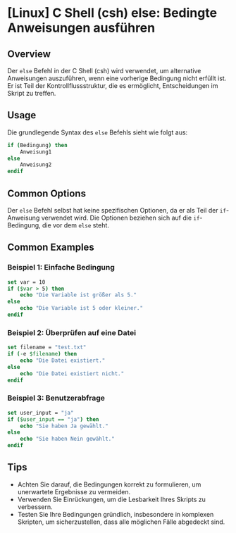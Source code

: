 # [Linux] C Shell (csh) else: Bedingte Anweisungen ausführen

## Overview
Der `else` Befehl in der C Shell (csh) wird verwendet, um alternative Anweisungen auszuführen, wenn eine vorherige Bedingung nicht erfüllt ist. Er ist Teil der Kontrollflussstruktur, die es ermöglicht, Entscheidungen im Skript zu treffen.

## Usage
Die grundlegende Syntax des `else` Befehls sieht wie folgt aus:

```csh
if (Bedingung) then
    Anweisung1
else
    Anweisung2
endif
```

## Common Options
Der `else` Befehl selbst hat keine spezifischen Optionen, da er als Teil der `if`-Anweisung verwendet wird. Die Optionen beziehen sich auf die `if`-Bedingung, die vor dem `else` steht.

## Common Examples

### Beispiel 1: Einfache Bedingung
```csh
set var = 10
if ($var > 5) then
    echo "Die Variable ist größer als 5."
else
    echo "Die Variable ist 5 oder kleiner."
endif
```

### Beispiel 2: Überprüfen auf eine Datei
```csh
set filename = "test.txt"
if (-e $filename) then
    echo "Die Datei existiert."
else
    echo "Die Datei existiert nicht."
endif
```

### Beispiel 3: Benutzerabfrage
```csh
set user_input = "ja"
if ($user_input == "ja") then
    echo "Sie haben Ja gewählt."
else
    echo "Sie haben Nein gewählt."
endif
```

## Tips
- Achten Sie darauf, die Bedingungen korrekt zu formulieren, um unerwartete Ergebnisse zu vermeiden.
- Verwenden Sie Einrückungen, um die Lesbarkeit Ihres Skripts zu verbessern.
- Testen Sie Ihre Bedingungen gründlich, insbesondere in komplexen Skripten, um sicherzustellen, dass alle möglichen Fälle abgedeckt sind.